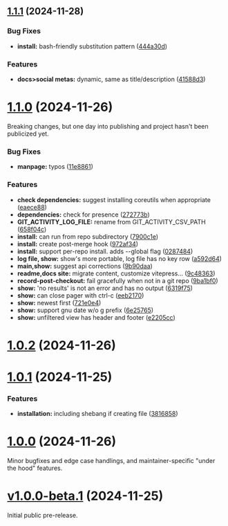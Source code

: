 ## [1.1.1](https://github.com/olets/git-activity/compare/v1.1.0...v1.1.1) (2024-11-28)


### Bug Fixes

* **install:** bash-friendly substitution pattern ([444a30d](https://github.com/olets/git-activity/commit/444a30de68338b6e1bd44eb57c89f177abc44167))


### Features

* **docs>social metas:** dynamic, same as title/description ([41588d3](https://github.com/olets/git-activity/commit/41588d3fd202b31fb2232947e30c8226ca7e8ce7))



# [1.1.0](https://github.com/olets/git-activity/compare/v1.0.2...v1.1.0) (2024-11-26)

Breaking changes, but one day into publishing and project hasn't been publicized yet.

### Bug Fixes

* **manpage:** typos ([11e8861](https://github.com/olets/git-activity/commit/11e8861d4e5724c1b88b82d867a0858c2bebceef))


### Features

* **check dependencies:** suggest installing coreutils when appropriate ([eaece88](https://github.com/olets/git-activity/commit/eaece88b8b3b6a94373fd0bd3eb90f4d6524bc60))
* **dependencies:** check for presence ([272773b](https://github.com/olets/git-activity/commit/272773b7c369314ef0b7b7f399d321fbf2995200))
* **GIT_ACTIVITY_LOG_FILE:** rename from GIT_ACTIVITY_CSV_PATH ([658f04c](https://github.com/olets/git-activity/commit/658f04c3b00fa06477d2f839d9ecce0da82f3d8e))
* **install:** can run from repo subdirectory ([7900c1e](https://github.com/olets/git-activity/commit/7900c1efd1201d35b2308abd9119689980d8e018))
* **install:** create post-merge hook ([972af34](https://github.com/olets/git-activity/commit/972af34728a03000394543bdc5687480e67f25f7))
* **install:** support per-repo install. adds --global flag ([0287484](https://github.com/olets/git-activity/commit/0287484059ecee2bdc8ec397a6a816752bb71906))
* **log file, show:** show's more portable, log file has no key row ([a592d64](https://github.com/olets/git-activity/commit/a592d64b009f9bd0e4583b1a6e3df74752bda28b))
* **main,show:** suggest api corrections ([9b90daa](https://github.com/olets/git-activity/commit/9b90daa02a705aad4dba401130c82c756264aea0))
* **readme,docs site:** migrate content, customize vitepress... ([9c48363](https://github.com/olets/git-activity/commit/9c4836379790772c2a6457c9a227f5072d762543))
* **record-post-checkout:** fail gracefully when not in a git repo ([9ba1bf0](https://github.com/olets/git-activity/commit/9ba1bf087e02a2981b62e8970d3bda6c79d8749d))
* **show:** 'no results' is not an error and has no output ([6319f75](https://github.com/olets/git-activity/commit/6319f7579f98036dd27e41dde1732970ae321821))
* **show:** can close pager with ctrl-c ([eeb2170](https://github.com/olets/git-activity/commit/eeb21701331a269c00cf21be476ddc1f173f7633))
* **show:** newest first ([721e0e4](https://github.com/olets/git-activity/commit/721e0e48883447a55b36762e80f690918f367d19))
* **show:** support gnu date w/o g prefix ([6e25765](https://github.com/olets/git-activity/commit/6e25765acb052713218964cd58ba56f9ea298042))
* **show:** unfiltered view has header and footer ([e2205cc](https://github.com/olets/git-activity/commit/e2205cc069251a0bbb84a3b80a3df7dd361de40b))



# [1.0.2](https://github.com/olets/git-activity/compare/v1.0.1...v1.0.2) (2024-11-26)



# [1.0.1](https://github.com/olets/git-activity/compare/v1.0.0...v1.0.1) (2024-11-25)


### Features

* **installation:** including shebang if creating file ([3816858](https://github.com/olets/git-activity/commit/3816858b7df60d3ecacb9a02479436dec68d1b56))



# [1.0.0](https://github.com/olets/git-activity/compare/v1.0.0-beta.1...v1.0.0) (2024-11-26)

Minor bugfixes and edge case handlings, and maintainer-specific "under the hood" features.


# [v1.0.0-beta.1](https://github.com/olets/git-activity/compare/initial...v1.0.0-beta.1) (2024-11-25)

Initial public pre-release.

